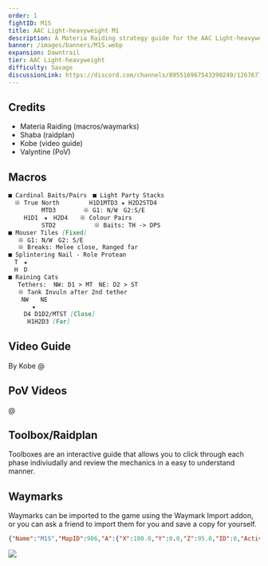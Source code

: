 ```yaml
---
order: 1
fightID: M1S
title: AAC Light-heavyweight M1
description: A Materia Raiding strategy guide for the AAC Light-heavyweight M1 Savage fight in Final Fantasy XIV for the Materia Datacenter.
banner: /images/banners/M1S.webp
expansion: Dawntrail
tier: AAC Light-heavyweight
difficulty: Savage
discussionLink: https://discord.com/channels/895516967543390249/1267677779735089244
---
```

## Credits
- Materia Raiding (macros/waymarks)
- Shaba (raidplan)
- Kobe (video guide)
- Valyntine (PoV)

## Macros

```markdown
■ Cardinal Baits/Pairs　■ Light Party Stacks
　※ True North　　　　　H1D1MTD3 ★ H2D2STD4
　　　　　 MTD3　　　　 ※ G1: N/W　G2:S/E
　　 H1D1　★　H2D4　　※ Colour Pairs
　　　　 　STD2　 　 　 　 ※ Baits: TH -> DPS
■ Mouser Tiles [Fixed]
　 ※ G1: N/W　G2: S/E
　 ※ Breaks: Melee close, Ranged far
■ Splintering Nail - Role Protean
　T　★　
　H　D 
■ Raining Cats
　 Tethers:  NW: D1 > MT　NE: D2 > ST
　 ※ Tank Invuln after 2nd tether
　  NW　　NE
　　　　★
　　 D4 D1D2/MTST [Close]
　　  H1H2D3 [Far]
```

## Video Guide
By Kobe
@[](https://youtu.be/3NkfJduH750)

## PoV Videos
@[](https://youtu.be/4nN8KSS2EGs)

## Toolbox/Raidplan
Toolboxes are an interactive guide that allows you to click through each phase indiviudally and review the mechanics in a easy to understand manner.

<Action title='Mouser Toolbox' color='red' href='https://raidplan.io/plan/bZmdPoU2lde6UbSu' />

## Waymarks
Waymarks can be imported to the game using the Waymark Import addon, or you can ask a friend to import them for you and save a copy for yourself.

```json
{"Name":"M1S","MapID":986,"A":{"X":100.0,"Y":0.0,"Z":95.0,"ID":0,"Active":true},"B":{"X":105.0,"Y":0.0,"Z":100.0,"ID":1,"Active":true},"C":{"X":100.0,"Y":0.0,"Z":105.0,"ID":2,"Active":true},"D":{"X":95.0,"Y":0.0,"Z":100.0,"ID":3,"Active":true},"One":{"X":90.0,"Y":0.0,"Z":95.0,"ID":4,"Active":true},"Two":{"X":110.0,"Y":0.0,"Z":95.0,"ID":5,"Active":true},"Three":{"X":110.0,"Y":0.0,"Z":105.0,"ID":6,"Active":true},"Four":{"X":90.0,"Y":0.0,"Z":105.0,"ID":7,"Active":true}}
```

![](/images/m1s-waymarks.webp)